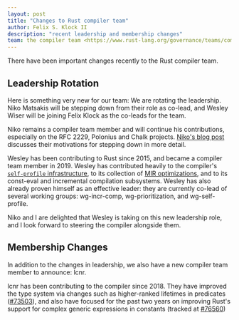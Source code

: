 ```yaml
---
layout: post
title: "Changes to Rust compiler team"
author: Felix S. Klock II
description: "recent leadership and membership changes"
team: the compiler team <https://www.rust-lang.org/governance/teams/compiler>
---
```


There have been important changes recently to the Rust compiler team.

## Leadership Rotation

Here is something very new for our team: We are rotating the leadership. Niko Matsakis will be stepping down from their role as co-lead, and Wesley Wiser will be joining Felix Klock as the co-leads for the team.

Niko remains a compiler team member and will continue his contributions, especially on the RFC 2229, Polonius and Chalk projects. [Niko's blog post](https://smallcultfollowing.com/babysteps/blog/2020/12/11/rotating-the-compiler-team-leads/) discusses their motivations for stepping down in more detail.

Wesley has been contributing to Rust since 2015, and became a compiler team member in 2019. Wesley has contributed heavily to the compiler's [`self-profile` infrastructure](https://blog.rust-lang.org/inside-rust/2020/02/25/intro-rustc-self-profile.html), to its collection of [MIR optimizations](https://blog.rust-lang.org/inside-rust/2019/12/02/const-prop-on-by-default.html), and to its const-eval and incremental compilation subsystems. Wesley has also already proven himself as an effective leader: they are currently co-lead of several working groups: wg-incr-comp, wg-prioritization, and wg-self-profile.

Niko and I are delighted that Wesley is taking on this new leadership role, and I look forward to steering the compiler alongside them.

## Membership Changes

In addition to the changes in leadership, we also have a new compiler team member to announce: lcnr.

lcnr has been contributing to the compiler since 2018. They have improved the type system via changes such as higher-ranked lifetimes in predicates ([#73503](https://github.com/rust-lang/rust/pull/73503)), and also have focused for the past two years on improving Rust's support for complex generic expressions in constants (tracked at [#76560](https://github.com/rust-lang/rust/pull/76560))

